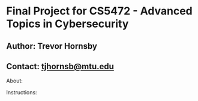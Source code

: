 # Final Project for CS5472 - Advanced Topics in Cybersecurity
## Author: Trevor Hornsby
## Contact: tjhornsb@mtu.edu

About: 

Instructions: 
